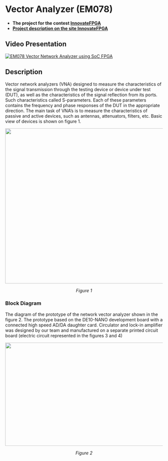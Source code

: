 # Vector Analyzer (EM078)
- **The project for the contest [InnovateFPGA](http://www.innovatefpga.com)**
- **[Project description on the site InnovateFPGA](http://www.innovatefpga.com/cgi-bin/innovate/teams.pl?Id=EM078)**

## Video Presentation
[![EM078 Vector Network Analyzer using SoC FPGA](https://preview.ibb.co/ne5cKH/Untitled_122.jpg)](https://www.youtube.com/embed/BvW69keXv7Y?rel=0 "EM078 Vector Network Analyzer using SoC FPGA")

## Description
Vector network analyzers (VNA) designed to measure the characteristics of the signal transmission through the testing device or device under test (DUT), as well as the characteristics of the signal reflection from its ports. Such characteristics called S-parameters. Each of these parameters contains the frequency and phase responses of the DUT in the appropriate direction. The main task of VNA’s is to measure the characteristics of passive and active devices, such as antennas, attenuators, filters, etc. Basic view of devices is shown on figure 1.


<p align="center"><img width="640" height="496" src="http://www.innovatefpga.com/attachment/member/2017/EM078-BCBCB04A69C2C3F4/image/s-parameters_scheme_all_Fil2.png"></p>
<p align="center"><i>Figure 1</i></p>

### Block Diagram

The diagram of the prototype of the network vector analyzer shown in the figure 2. The prototype based on the DE10-NANO development board with a connected high speed AD/DA daughter card. Circulator and lock-in amplifier was designed by our team and manufactured on a separate printed circuit board (electric circuit represented in the figures 3 and 4)

<p align="center"><img width="640" height="330" src="https://preview.ibb.co/fEAcKH/image.png"></p>
<p align="center"><i>Figure 2</i></p>
